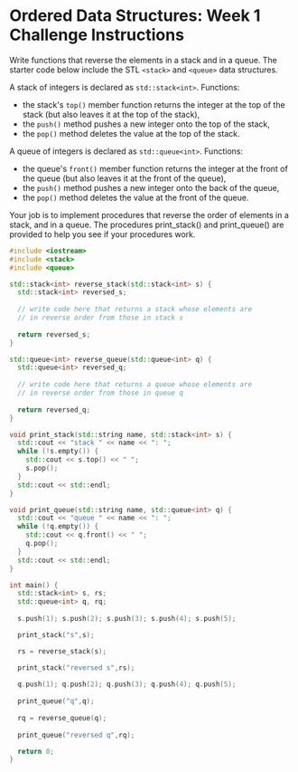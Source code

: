 # Ordered Data Structures: Week 1 Challenge Instructions

Write functions that reverse the elements in a stack and in a queue. The starter code below include the STL `<stack>` and `<queue>` data structures.

A stack of integers is declared as `std::stack<int>`. Functions:

- the stack's `top()` member function returns the integer at the top of the stack (but also leaves it at the top of the stack),
- the `push()` method pushes a new integer onto the top of the stack,
- the `pop()` method deletes the value at the top of the stack.

A queue of integers is declared as `std::queue<int>`. Functions:

- the queue's `front()` member function returns the integer at the front of the queue (but also leaves it at the front of the queue),
- the `push()` method pushes a new integer onto the back of the queue,
- the `pop()` method deletes the value at the front of the queue.

Your job is to implement procedures that reverse the order of elements in a stack, and in a queue. The procedures print_stack() and print_queue() are provided to help you see if your procedures work.

```c++
#include <iostream>
#include <stack>
#include <queue>

std::stack<int> reverse_stack(std::stack<int> s) {
  std::stack<int> reversed_s;
  
  // write code here that returns a stack whose elements are
  // in reverse order from those in stack s
  
  return reversed_s;
}

std::queue<int> reverse_queue(std::queue<int> q) {
  std::queue<int> reversed_q;
  
  // write code here that returns a queue whose elements are
  // in reverse order from those in queue q
  
  return reversed_q;
}

void print_stack(std::string name, std::stack<int> s) {
  std::cout << "stack " << name << ": ";
  while (!s.empty()) {
    std::cout << s.top() << " ";
    s.pop();
  }
  std::cout << std::endl;
}

void print_queue(std::string name, std::queue<int> q) {
  std::cout << "queue " << name << ": ";
  while (!q.empty()) {
    std::cout << q.front() << " ";
    q.pop();
  }
  std::cout << std::endl;
}

int main() {
  std::stack<int> s, rs;
  std::queue<int> q, rq;
  
  s.push(1); s.push(2); s.push(3); s.push(4); s.push(5);

  print_stack("s",s);

  rs = reverse_stack(s);

  print_stack("reversed s",rs);
  
  q.push(1); q.push(2); q.push(3); q.push(4); q.push(5);
  
  print_queue("q",q);
  
  rq = reverse_queue(q);
  
  print_queue("reversed q",rq);

  return 0;
}
```